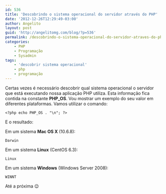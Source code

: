 ```yaml
---
id: 536
title: 'Descobrindo o sistema operacional do servidor através do PHP'
date: '2012-12-26T12:29:49-03:00'
author: Angelito
layout: post
guid: 'http://angelitomg.com/blog/?p=536'
permalink: /descobrindo-o-sistema-operacional-do-servidor-atraves-do-php/
categories:
    - PHP
    - Programação
    - Sysadmin
tags:
    - 'descobrir sistema operacional'
    - php
    - programação
---
```


Certas vezes é necessário descobrir qual sistema operacional o servidor que está executando nossa aplicação PHP utiliza. Esta informação fica contida na constante **PHP\_OS**. Vou mostrar um exemplo do seu valor em diferentes plataformas. Vamos utilizar o comando:

`<?php echo PHP_OS . "\n"; ?>`

E o resultado:

Em um sistema **Mac OS X** (10.6.8):

`Darwin`

Em um sistema **Linux** (CentOS 6.3):

`Linux`

Em um sistema **Windows** (Windows Server 2008):

`WINNT`

Até a próxima 😉